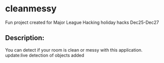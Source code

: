 # cleanmessy

Fun project created for Major League Hacking holiday hacks Dec25-Dec27

## Description:

You can detect if your room is clean or messy with this application.
update:live detection of objects added
